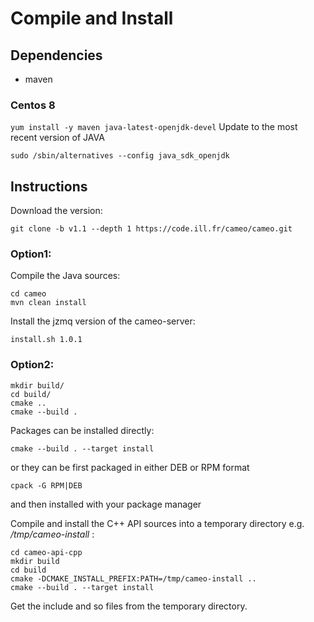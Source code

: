 # Compile and Install

## Dependencies
 - maven 

### Centos 8
``` yum install -y maven java-latest-openjdk-devel ```
Update to the most recent version of JAVA

``` sudo /sbin/alternatives --config java_sdk_openjdk ```

## Instructions
Download the version:
```
git clone -b v1.1 --depth 1 https://code.ill.fr/cameo/cameo.git
```


### Option1: 
Compile the Java sources:
```
cd cameo
mvn clean install
```
Install the jzmq version of the cameo-server:
```
install.sh 1.0.1
```

### Option2:
```
mkdir build/
cd build/
cmake ..
cmake --build .
```

Packages can be installed directly:
```
cmake --build . --target install
```
or they can be first packaged in either DEB or RPM format
```
cpack -G RPM|DEB
```
and then installed with your package manager



Compile and install the C++ API sources into a temporary directory e.g. */tmp/cameo-install* :
```
cd cameo-api-cpp
mkdir build
cd build
cmake -DCMAKE_INSTALL_PREFIX:PATH=/tmp/cameo-install ..
cmake --build . --target install
```
Get the include and so files from the temporary directory.
